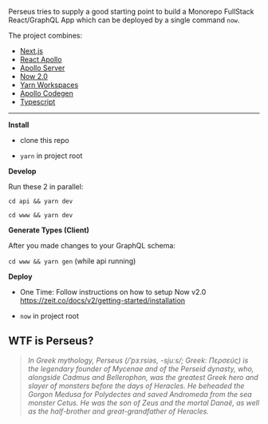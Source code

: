 Perseus tries to supply a good starting point to build a Monorepo FullStack React/GraphQL App which can be deployed by a single command `now`.

The project combines:

- [Next.js](https://github.com/zeit/next.js/)
- [React Apollo](https://github.com/apollographql/react-apollo)
- [Apollo Server](https://github.com/apollographql/apollo-server)
- [Now 2.0](https://github.com/zeit/now-cli)
- [Yarn Workspaces](https://yarnpkg.com/lang/en/docs/workspaces/)
- [Apollo Codegen](https://github.com/apollographql/apollo-tooling)
- [Typescript](https://github.com/Microsoft/TypeScript)

---

**Install**

- clone this repo

- `yarn` in project root

**Develop**

Run these 2 in parallel:

`cd api && yarn dev`

`cd www && yarn dev`

**Generate Types (Client)**

After you made changes to your GraphQL schema:

`cd www && yarn gen` (while api running)

**Deploy**

- One Time: Follow instructions on how to setup Now v2.0 https://zeit.co/docs/v2/getting-started/installation

- `now` in project root

## WTF is Perseus?

> _In Greek mythology, Perseus (/ˈpɜːrsiəs, -sjuːs/; Greek: Περσεύς) is the legendary founder of Mycenae and of the Perseid dynasty, who, alongside Cadmus and Bellerophon, was the greatest Greek hero and slayer of monsters before the days of Heracles. He beheaded the Gorgon Medusa for Polydectes and saved Andromeda from the sea monster Cetus. He was the son of Zeus and the mortal Danaë, as well as the half-brother and great-grandfather of Heracles._
